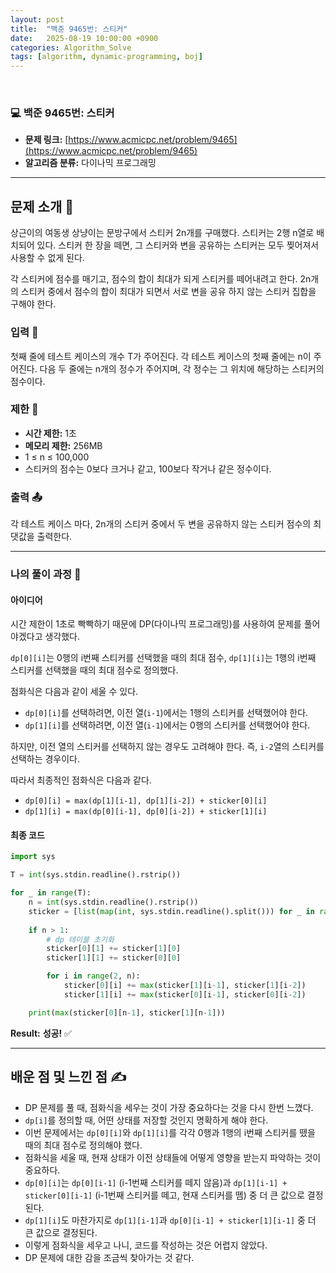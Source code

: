 ```yaml
---
layout: post
title:  "백준 9465번: 스티커"
date:   2025-08-19 10:00:00 +0900
categories: Algorithm_Solve
tags: [algorithm, dynamic-programming, boj]
---
```


<br>

### 💻 백준 9465번: 스티커

- **문제 링크:** [https://www.acmicpc.net/problem/9465](https://www.acmicpc.net/problem/9465)
- **알고리즘 분류:** 다이나믹 프로그래밍

---

## 문제 소개 🧐

상근이의 여동생 상냥이는 문방구에서 스티커 2n개를 구매했다. 스티커는 2행 n열로 배치되어 있다. 스티커 한 장을 떼면, 그 스티커와 변을 공유하는 스티커는 모두 찢어져서 사용할 수 없게 된다.

각 스티커에 점수를 매기고, 점수의 합이 최대가 되게 스티커를 떼어내려고 한다. 2n개의 스티커 중에서 점수의 합이 최대가 되면서 서로 변을 공유 하지 않는 스티커 집합을 구해야 한다.

### 입력 📝
첫째 줄에 테스트 케이스의 개수 T가 주어진다. 각 테스트 케이스의 첫째 줄에는 n이 주어진다. 다음 두 줄에는 n개의 정수가 주어지며, 각 정수는 그 위치에 해당하는 스티커의 점수이다.

### 제한 🚫
- **시간 제한:** 1초
- **메모리 제한:** 256MB
- 1 ≤ n ≤ 100,000
- 스티커의 점수는 0보다 크거나 같고, 100보다 작거나 같은 정수이다.

### 출력 📤
각 테스트 케이스 마다, 2n개의 스티커 중에서 두 변을 공유하지 않는 스티커 점수의 최댓값을 출력한다.

---

### 나의 풀이 과정 🌊

#### 아이디어

시간 제한이 1초로 빡빡하기 때문에 DP(다이나믹 프로그래밍)를 사용하여 문제를 풀어야겠다고 생각했다.

`dp[0][i]`는 0행의 i번째 스티커를 선택했을 때의 최대 점수, `dp[1][i]`는 1행의 i번째 스티커를 선택했을 때의 최대 점수로 정의했다.

점화식은 다음과 같이 세울 수 있다.
- `dp[0][i]`를 선택하려면, 이전 열(`i-1`)에서는 1행의 스티커를 선택했어야 한다.
- `dp[1][i]`를 선택하려면, 이전 열(`i-1`)에서는 0행의 스티커를 선택했어야 한다.

하지만, 이전 열의 스티커를 선택하지 않는 경우도 고려해야 한다. 즉, `i-2`열의 스티커를 선택하는 경우이다.

따라서 최종적인 점화식은 다음과 같다.
- `dp[0][i] = max(dp[1][i-1], dp[1][i-2]) + sticker[0][i]`
- `dp[1][i] = max(dp[0][i-1], dp[0][i-2]) + sticker[1][i]`

#### 최종 코드

```python
import sys

T = int(sys.stdin.readline().rstrip())

for _ in range(T):
    n = int(sys.stdin.readline().rstrip())
    sticker = [list(map(int, sys.stdin.readline().split())) for _ in range(2)]
    
    if n > 1:
        # dp 테이블 초기화
        sticker[0][1] += sticker[1][0]
        sticker[1][1] += sticker[0][0]

        for i in range(2, n):
            sticker[0][i] += max(sticker[1][i-1], sticker[1][i-2])
            sticker[1][i] += max(sticker[0][i-1], sticker[0][i-2])

    print(max(sticker[0][n-1], sticker[1][n-1]))
```

**Result:** **성공!** ✅

---

## 배운 점 및 느낀 점 ✍️

- DP 문제를 풀 때, 점화식을 세우는 것이 가장 중요하다는 것을 다시 한번 느꼈다.
- `dp[i]`를 정의할 때, 어떤 상태를 저장할 것인지 명확하게 해야 한다.
- 이번 문제에서는 `dp[0][i]`와 `dp[1][i]`를 각각 0행과 1행의 i번째 스티커를 뗐을 때의 최대 점수로 정의해야 했다.
- 점화식을 세울 때, 현재 상태가 이전 상태들에 어떻게 영향을 받는지 파악하는 것이 중요하다.
- `dp[0][i]`는 `dp[0][i-1]` (i-1번째 스티커를 떼지 않음)과 `dp[1][i-1] + sticker[0][i-1]` (i-1번째 스티커를 떼고, 현재 스티커를 뗌) 중 더 큰 값으로 결정된다.
- `dp[1][i]`도 마찬가지로 `dp[1][i-1]`과 `dp[0][i-1] + sticker[1][i-1]` 중 더 큰 값으로 결정된다.
- 이렇게 점화식을 세우고 나니, 코드를 작성하는 것은 어렵지 않았다.
- DP 문제에 대한 감을 조금씩 찾아가는 것 같다.
